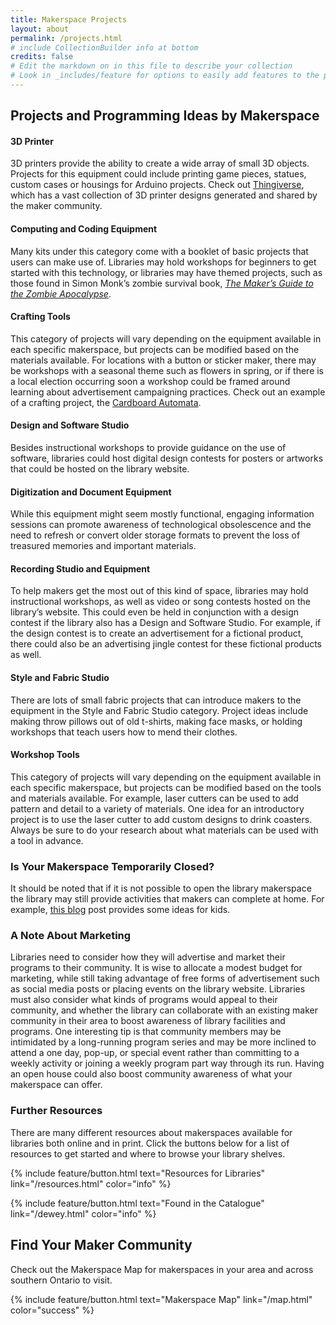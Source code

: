 ```yaml
---
title: Makerspace Projects
layout: about
permalink: /projects.html
# include CollectionBuilder info at bottom
credits: false
# Edit the markdown on in this file to describe your collection
# Look in _includes/feature for options to easily add features to the page
---
```


## Projects and Programming Ideas by Makerspace
#### 3D Printer
3D printers provide the ability to create a wide array of small 3D objects. Projects for this equipment could include printing game pieces, statues, custom cases or housings for Arduino projects. Check out [Thingiverse](https://www.thingiverse.com/), which has a vast collection of 3D printer designs generated and shared by the maker community.

#### Computing and Coding Equipment 
Many kits under this category come with a booklet of basic projects that users can make use of. Libraries may hold workshops for beginners to get started with this technology, or libraries may have themed projects, such as those found in Simon Monk’s zombie survival book, _[The Maker’s Guide to the Zombie Apocalypse](/resources.html#resourcesforlibraries)_.

#### Crafting Tools
This category of projects will vary depending on the equipment available in each specific makerspace, but projects can be modified based on the materials available. For locations with a button or sticker maker, there may be workshops with a seasonal theme such as flowers in spring, or if there is a local election occurring soon a workshop could be framed around learning about advertisement campaigning practices. Check out an example of a crafting project, the [Cardboard Automata](https://exploratorium.edu/pie/downloads/Cardboard_Automata.pdf). 

#### Design and Software Studio 
Besides instructional workshops to provide guidance on the use of software, libraries could host digital design contests for posters or artworks that could be hosted on the library website. 

#### Digitization and Document Equipment 
While this equipment might seem mostly functional, engaging information sessions can promote awareness of technological obsolescence and the need to refresh or convert older storage formats to prevent the loss of treasured memories and important materials.

#### Recording Studio and Equipment 
To help makers get the most out of this kind of space, libraries may hold instructional workshops, as well as video or song contests hosted on the library’s website. This could even be held in conjunction with a design contest if the library also has a Design and Software Studio. For example, if the design contest is to create an advertisement for a fictional product, there could also be an advertising jingle contest for these fictional products as well.

#### Style and Fabric Studio 
There are lots of small fabric projects that can introduce makers to the equipment in the Style and Fabric Studio category. Project ideas include making throw pillows out of old t-shirts, making face masks, or holding workshops that teach users how to mend their clothes. 

#### Workshop Tools
This category of projects will vary depending on the equipment available in each specific makerspace, but projects can be modified based on the tools and materials available. For example, laser cutters can be used to add pattern and detail to a variety of materials. One idea for an introductory project is to use the laser cutter to add custom designs to drink coasters. Always be sure to do your research about what materials can be used with a tool in advance.

### Is Your Makerspace Temporarily Closed?
It should be noted that if it is not possible to open the library makerspace the library may still provide activities that makers can complete at home. For example, [this blog](https://ideas.demco.com/blog/6-maker-activities-keep-kids-learning-at-home/) post provides some ideas for kids.

### A Note About Marketing
Libraries need to consider how they will advertise and market their programs to their community. It is wise to allocate a modest budget for marketing, while still taking advantage of free forms of advertisement such as social media posts or placing events on the library website. Libraries must also consider what kinds of programs would appeal to their community, and whether the library can collaborate with an existing maker community in their area to boost awareness of library facilities and programs. One interesting tip is that community members may be intimidated by a long-running program series and may be more inclined to attend a one day, pop-up, or special event rather than committing to a weekly activity or joining a weekly program part way through its run. Having an open house could also boost community awareness of what your makerspace can offer.

### Further Resources
There are many different resources about makerspaces available for libraries both online and in print. Click the buttons below for a list of resources to get started and where to browse your library shelves.

{% include feature/button.html text="Resources for Libraries" link="/resources.html" color="info" %}

{% include feature/button.html text="Found in the Catalogue" link="/dewey.html" color="info" %}


## Find Your Maker Community

Check out the Makerspace Map for makerspaces in your area and across southern Ontario to visit.

{% include feature/button.html text="Makerspace Map" link="/map.html" color="success" %}